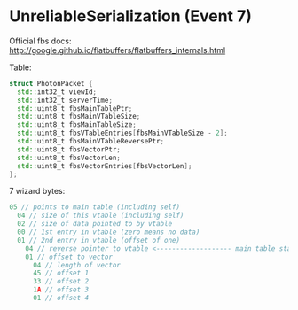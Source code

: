 # UnreliableSerialization (Event 7)

Official fbs docs:
http://google.github.io/flatbuffers/flatbuffers_internals.html

Table:
```cpp
struct PhotonPacket {
  std::int32_t viewId;
  std::int32_t serverTime;
  std::uint8_t fbsMainTablePtr;
  std::uint8_t fbsMainVTableSize;
  std::uint8_t fbsMainTableSize;
  std::uint8_t fbsVTableEntries[fbsMainVTableSize - 2];
  std::uint8_t fbsMainVTableReversePtr;
  std::uint8_t fbsVectorPtr;
  std::uint8_t fbsVectorLen;
  std::uint8_t fbsVectorEntries[fbsVectorLen];
};
```

7 wizard bytes:
```cpp
05 // points to main table (including self)
  04 // size of this vtable (including self)
  02 // size of data pointed to by vtable
  00 // 1st entry in vtable (zero means no data)
  01 // 2nd entry in vtable (offset of one)
    04 // reverse pointer to vtable <------------------- main table starts here
    01 // offset to vector
      04 // length of vector
      45 // offset 1
      33 // offset 2
      1A // offset 3
      01 // offset 4
```
